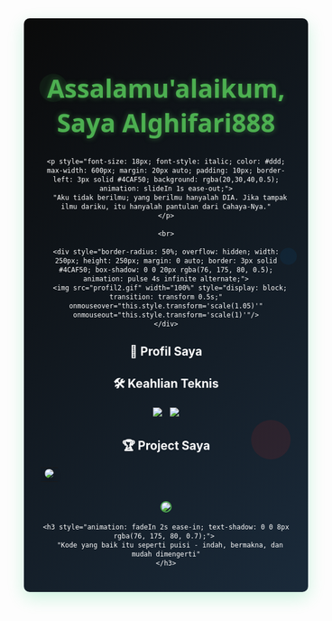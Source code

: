 <div style="background: linear-gradient(135deg, #0a0a0a 0%, #1a2a3a 100%); color:#fff; padding:30px; border-radius:10px; box-shadow: 0 10px 30px rgba(0,200,100,0.2); overflow: hidden; position: relative;">
  
  <!-- Background Animasi -->
  <div style="position: absolute; top:0; left:0; width:100%; height:100%; z-index:0; opacity:0.1;">
    <div style="position: absolute; top:10%; left:5%; width:50px; height:50px; border-radius:50%; background: #4CAF50; animation: float 15s infinite ease-in-out;"></div>
    <div style="position: absolute; top:70%; left:80%; width:70px; height:70px; border-radius:50%; background: #FF2D20; animation: float 12s infinite ease-in-out reverse; animation-delay: 2s;"></div>
    <div style="position: absolute; top:40%; left:90%; width:30px; height:30px; border-radius:50%; background: #0175C2; animation: float 18s infinite ease-in-out; animation-delay: 4s;"></div>
  </div>

  <div align="center" style="position: relative; z-index: 1;">
    <h1 style="color: #4CAF50; font-family: 'Segoe UI', Tahoma, Geneva, Verdana, sans-serif; font-size: 2.8rem; text-shadow: 0 0 10px rgba(76, 175, 80, 0.5); animation: fadeIn 1.5s ease-out;">
      Assalamu'alaikum, Saya Alghifari888
    </h1>

    <p style="font-size: 18px; font-style: italic; color: #ddd; max-width: 600px; margin: 20px auto; padding: 10px; border-left: 3px solid #4CAF50; background: rgba(20,30,40,0.5); animation: slideIn 1s ease-out;">
      "Aku tidak berilmu; yang berilmu hanyalah DIA. Jika tampak ilmu dariku, itu hanyalah pantulan dari Cahaya-Nya."
    </p>

    <br>

    <div style="border-radius: 50%; overflow: hidden; width: 250px; height: 250px; margin: 0 auto; border: 3px solid #4CAF50; box-shadow: 0 0 20px rgba(76, 175, 80, 0.5); animation: pulse 4s infinite alternate;">
      <img src="profil2.gif" width="100%" style="display: block; transition: transform 0.5s;" onmouseover="this.style.transform='scale(1.05)'" onmouseout="this.style.transform='scale(1)'"/>
    </div>
  </div>

  <!-- Animasi CSS -->
  <style>
    @keyframes fadeIn {
      from { opacity: 0; transform: translateY(-20px); }
      to { opacity: 1; transform: translateY(0); }
    }
    @keyframes slideIn {
      from { opacity: 0; transform: translateX(-50px); }
      to { opacity: 1; transform: translateX(0); }
    }
    @keyframes pulse {
      0% { box-shadow: 0 0 20px rgba(76, 175, 80, 0.5); }
      100% { box-shadow: 0 0 40px rgba(76, 175, 80, 0.8); }
    }
    @keyframes float {
      0% { transform: translateY(0) translateX(0); }
      50% { transform: translateY(-30px) translateX(20px); }
      100% { transform: translateY(0) translateX(0); }
    }
    .badge-animate {
      transition: all 0.3s ease;
    }
    .badge-animate:hover {
      transform: scale(1.1) translateY(-5px);
      box-shadow: 0 5px 15px rgba(0,0,0,0.3);
    }
    .project-card {
      transition: all 0.4s ease;
    }
    .project-card:hover {
      transform: translateY(-10px);
      box-shadow: 0 15px 30px rgba(0,0,0,0.4) !important;
    }
  </style>

  <!-- Bagian selanjutnya tetap sama, hanya tambahkan class animasi -->
  <!-- ... (bagian Profil Saya) ... -->

  <div align="center">
    <h2>🧭 <strong>Profil Saya</strong></h2>
  </div>

  <div align="center" style="max-width: 800px; margin: 0 auto; line-height: 1.6; position: relative; z-index: 1;">
    <!-- ... (konten profil) ... -->
  </div>

  <!-- Keahlian Teknis dengan efek hover -->
  <div align="center" style="position: relative; z-index: 1;">
    <h2>🛠️ <strong>Keahlian Teknis</strong></h2>
    <!-- Ganti badge dengan menambahkan class -->
    <img src="https://img.shields.io/badge/PHP-777BB4?style=for-the-badge&logo=php&logoColor=white" class="badge-animate" style="margin: 5px;">
    <img src="https://img.shields.io/badge/JavaScript-F7DF1E?style=for-the-badge&logo=javascript&logoColor=black" class="badge-animate" style="margin: 5px;">
    <!-- ... (badge lainnya) ... -->
  </div>

  <!-- Project dengan animasi hover -->
  <div align="center" style="position: relative; z-index: 1;">
    <h2>🏆 <strong>Project Saya</strong></h2>
    <table>
      <tr>
        <td align="center">
          <a href="https://github.com/Alghifari888/website-manajemen-perpustakaan" class="project-card" style="display: inline-block;">
            <img src="https://github-readme-stats.vercel.app/api/pin/?username=Alghifari888&repo=website-manajemen-perpustakaan&theme=radical" width="400" style="border-radius: 10px; box-shadow: 0 5px 15px rgba(0,0,0,0.2);">
          </a>
        </td>
        <!-- ... (project lainnya) ... -->
      </tr>
    </table>
  </div>

  <!-- ... (bagian statistik dan footer) ... -->

  <div align="center" style="position: relative; z-index: 1;">
    <img src="https://media.giphy.com/media/ZVik7pBtu9dNS/giphy.gif" width="150px" style="border-radius: 50%; border: 2px solid #4CAF50; margin-top: 20px;">

    <h3 style="animation: fadeIn 2s ease-in; text-shadow: 0 0 8px rgba(76, 175, 80, 0.7);"> 
      "Kode yang baik itu seperti puisi - indah, bermakna, dan mudah dimengerti"
    </h3>
  </div>
</div>
